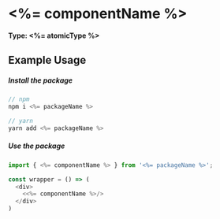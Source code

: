 # <%= componentName %>

**Type: <%= atomicType %>**

## Example Usage

##### Install the package

```js
// npm
npm i <%= packageName %>

// yarn
yarn add <%= packageName %>
```

##### Use the package

```js
import { <%= componentName %> } from '<%= packageName %>';

const wrapper = () => (
  <div>
    <<%= componentName %>/>
  </div>
)
```
